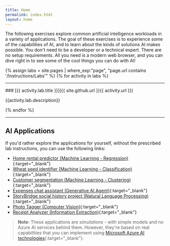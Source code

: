 ```yaml
---
title: Home
permalink: index.html
layout: home
---
```


The following exercises explore common artificial intelligence workloads in a variety of applications. The goal of these exercises is to experience some of the capabilities of AI, and to learn about the kinds of solutions AI makes possible. You don't need to be a developer or a technical expert. There are no setup requirements. All you need is a modern web browser, and you can dive right in to see some of the cool things you can do with AI!

{% assign labs = site.pages | where_exp:"page", "page.url contains '/Instructions/Labs'" %}
{% for activity in labs  %}
<hr>
### [{{ activity.lab.title }}]({{ site.github.url }}{{ activity.url }})

{{activity.lab.description}}

{% endfor %}

<hr>

## AI Applications

If you'd rather explore the applications for yourself, without the prescribed lab instructions, you can use the following links:

- [Home rental predictor (Machine Learning - Regression)](https://aka.ms/rent-predictor){:target="_blank"}
- [Wheat seed identifier (Machine Learning - Classification)](https://aka.ms/seed-identifier){:target="_blank"}
- [Customer segmentation (Machine Learning - Clustering)](https://aka.ms/customer-segmentation){:target="_blank"}
- [Expenses chat assistant (Generative AI Agent)](https://aka.ms/expenses-agent){:target="_blank"}
- [StoryBridge social history project (Natural Language Processing)](https://aka.ms/story-bridge){:target="_blank"}
- [Photo Tagger (Computer Vision)](https://aka.ms/photo-tagger){:target="_blank"}
- [Receipt Analyzer (Information Extraction)](https://aka.ms/receipt-analyzer){:target="_blank"}

> **Note**: These applications are *simulations* - with simple models and no Azure AI services behind them. However, they're based on real capabilities that you can implement using [Microsoft Azure AI technologies](https://azure.microsoft.com/solutions/ai/){:target="_blank"}.